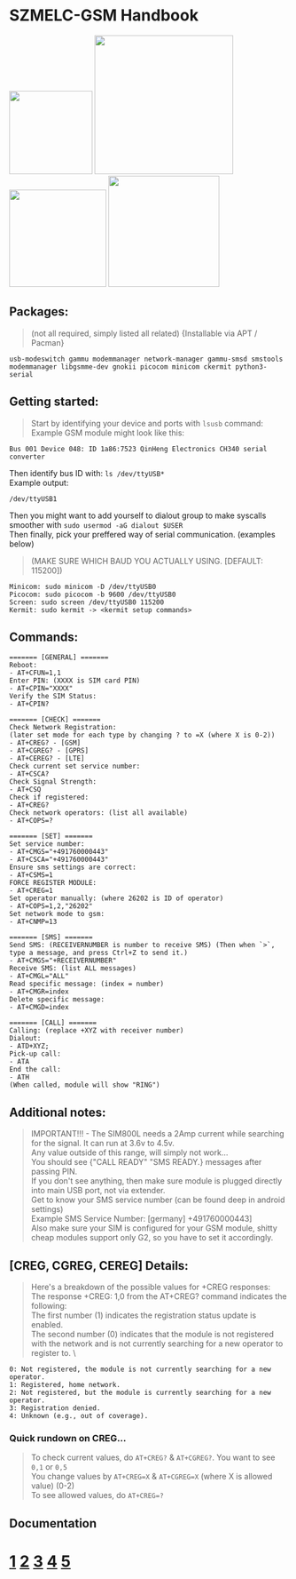 # SZMELC-GSM Handbook

<img src="https://github.com/user-attachments/assets/9d2cf65c-4dcb-43d9-a8b3-72470905748b" width="150" height="auto">
<img src="https://github.com/user-attachments/assets/878d4122-7061-46e5-ab26-61a96409e648" width="250" height="auto">
<img src="https://github.com/user-attachments/assets/823eab1e-7e12-4803-99e2-766f1c55f55e" width="175" height="auto">
<img src="https://github.com/user-attachments/assets/c7776156-e9c6-4b4d-8a31-c45a855b0cf9" width="200" height="auto">

## Packages: 
> (not all required, simply listed all related) {Installable via APT / Pacman}
```
usb-modeswitch gammu modemmanager network-manager gammu-smsd smstools modemmanager libgsmme-dev gnokii picocom minicom ckermit python3-serial
```

## Getting started:
> Start by identifying your device and ports with `lsusb` command: \
> Example GSM module might look like this:
```
Bus 001 Device 048: ID 1a86:7523 QinHeng Electronics CH340 serial converter
```

Then identify bus ID with: `ls /dev/ttyUSB*` \
Example output:
```
/dev/ttyUSB1
```
Then you might want to add yourself to dialout group to make syscalls smoother with `sudo usermod -aG dialout $USER` \
Then finally, pick your preffered way of serial communication. (examples below)
> (MAKE SURE WHICH BAUD YOU ACTUALLY USING. [DEFAULT: 115200])
```
Minicom: sudo minicom -D /dev/ttyUSB0
Picocom: sudo picocom -b 9600 /dev/ttyUSB0
Screen: sudo screen /dev/ttyUSB0 115200
Kermit: sudo kermit -> <kermit setup commands>
```

## Commands:
```
======= [GENERAL] =======
Reboot:
- AT+CFUN=1,1
Enter PIN: (XXXX is SIM card PIN)
- AT+CPIN="XXXX"
Verify the SIM Status:
- AT+CPIN?

======= [CHECK] =======
Check Network Registration:
(later set mode for each type by changing ? to =X (where X is 0-2))
- AT+CREG? - [GSM] 
- AT+CGREG? - [GPRS] 
- AT+CEREG? - [LTE]
Check current set service number:
- AT+CSCA?
Check Signal Strength:
- AT+CSQ
Check if registered:
- AT+CREG?
Check network operators: (list all available)
- AT+COPS=?

======= [SET] =======
Set service number:
- AT+CMGS="+491760000443"
- AT+CSCA="+491760000443"
Ensure sms settings are correct:
- AT+CSMS=1
FORCE REGISTER MODULE:
- AT+CREG=1
Set operator manually: (where 26202 is ID of operator) 
- AT+COPS=1,2,"26202"
Set network mode to gsm:
- AT+CNMP=13

======= [SMS] =======
Send SMS: (RECEIVERNUMBER is number to receive SMS) (Then when `>`, type a message, and press Ctrl+Z to send it.)
- AT+CMGS="+RECEIVERNUMBER"
Receive SMS: (list ALL messages)
- AT+CMGL="ALL"
Read specific message: (index = number)
- AT+CMGR=index
Delete specific message:
- AT+CMGD=index

======= [CALL] =======
Calling: (replace +XYZ with receiver number)
Dialout:
- ATD+XYZ;
Pick-up call:
- ATA
End the call:
- ATH
(When called, module will show "RING")
```

## Additional notes:
> IMPORTANT!!! - The SIM800L needs a 2Amp current while searching for the signal. It can run at 3.6v to 4.5v. \
> Any value outside of this range, will simply not work... \
> You should see {"CALL READY" "SMS READY.} messages after passing PIN. \
> If you don't see anything, then make sure module is plugged directly into main USB port, not via extender. \
> Get to know your SMS service number (can be found deep in android settings) \
> Example SMS Service Number: [germany] +491760000443] \
> Also make sure your SIM is configured for your GSM module, shitty cheap modules support only G2, so you have to set it accordingly.

## [CREG, CGREG, CEREG] Details:
> Here's a breakdown of the possible values for +CREG responses: \
> The response +CREG: 1,0 from the AT+CREG? command indicates the following: \
> The first number (1) indicates the registration status update is enabled. \
> The second number (0) indicates that the module is not registered with the network and is not currently searching for a new operator to register to. \
```
0: Not registered, the module is not currently searching for a new operator. 
1: Registered, home network. 
2: Not registered, but the module is currently searching for a new operator. 
3: Registration denied. 
4: Unknown (e.g., out of coverage). 
```

### Quick rundown on CREG...
> To check current values, do `AT+CREG?` & `AT+CGREG?`. You want to see `0,1` or `0,5` \
> You change values by `AT+CREG=X` & `AT+CGREG=X` (where X is allowed value) (0-2) \
> To see allowed values, do `AT+CREG=?`

## Documentation
# [1](https://www.4itk.de/sms-zentralen/) [2](https://m2msupport.net/m2msupport/atcreg-network-registration/) [3](https://docs.eseye.com/Content/ELS61/ATCommands/ELS61CREG.htm) [4](https://onomondo.com/blog/at-command-cgreg/#creg-vs-cgreg-vs-cereg) [5](https://forum.arduino.cc/t/gsm-module-sim800l-no-signal/479829/9)
